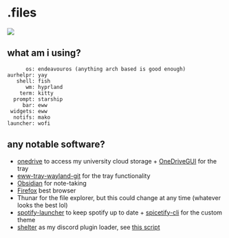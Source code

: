 # .files
<img src="https://cdn.discordapp.com/attachments/548882548122451980/1122588096257589419/image.png"/>

## what am i using?
```
      os: endeavouros (anything arch based is good enough)
aurhelpr: yay
   shell: fish
      wm: hyprland
    term: kitty
  prompt: starship
     bar: eww
 widgets: eww
  notifs: mako
launcher: wofi
```

## any notable software?
* [onedrive](https://github.com/abraunegg/onedrive/) to access my university cloud storage + [OneDriveGUI](https://github.com/bpozdena/OneDriveGUI) for the tray
* [eww-tray-wayland-git](https://aur.archlinux.org/packages/eww-tray-wayland-git) for the tray functionality
* [Obsidian](https://obsidian.md/) for note-taking
* [Firefox](https://www.mozilla.org/en-GB/firefox/new/) best browser
* Thunar for the file explorer, but this could change at any time (whatever looks the best lol)
* [spotify-launcher](https://github.com/kpcyrd/spotify-launcher) to keep spotify up to date + [spicetify-cli](https://github.com/spicetify/spicetify-cli) for the custom theme
* [shelter](https://github.com/uwu/shelter) as my discord plugin loader, see [this script](https://github.com/skiletro/dotfiles/blob/master/.scripts/install_shelter)